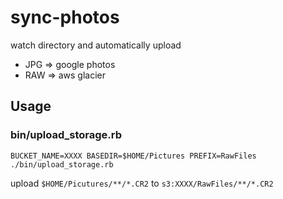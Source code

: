 # sync-photos

watch directory and automatically upload

- JPG => google photos
- RAW => aws glacier


## Usage


### bin/upload_storage.rb

`BUCKET_NAME=XXXX BASEDIR=$HOME/Pictures PREFIX=RawFiles ./bin/upload_storage.rb`

upload `$HOME/Picutures/**/*.CR2` to `s3:XXXX/RawFiles/**/*.CR2`
